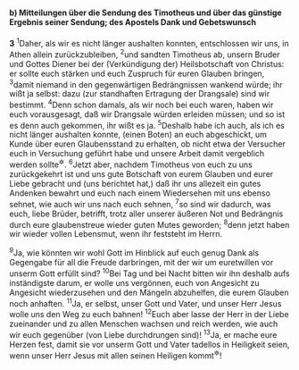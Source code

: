 #### b) Mitteilungen über die Sendung des Timotheus und über das günstige Ergebnis seiner Sendung; des Apostels Dank und Gebetswunsch

__3__
<sup>1</sup>Daher, als wir es nicht länger aushalten konnten, entschlossen wir uns, in Athen allein zurückzubleiben,
<sup>2</sup>und sandten Timotheus ab, unsern Bruder und Gottes Diener bei der (Verkündigung der) Heilsbotschaft von Christus: er sollte euch stärken und euch Zuspruch für euren Glauben bringen,
<sup>3</sup>damit niemand in den gegenwärtigen Bedrängnissen wankend würde; ihr wißt ja selbst: dazu (zur standhaften Ertragung der Drangsale) sind wir bestimmt.
<sup>4</sup>Denn schon damals, als wir noch bei euch waren, haben wir euch vorausgesagt, daß wir Drangsale würden erleiden müssen; und so ist es denn auch gekommen, ihr wißt es ja.
<sup>5</sup>Deshalb habe ich auch, als ich es nicht länger aushalten konnte, (einen Boten) an euch abgeschickt, um Kunde über euren Glaubensstand zu erhalten, ob nicht etwa der Versucher euch in Versuchung geführt habe und unsere Arbeit damit vergeblich werden sollte<sup title="oder: vereitelt worden sei">&#x2732;</sup>.
<sup>6</sup>Jetzt aber, nachdem Timotheus von euch zu uns zurückgekehrt ist und uns gute Botschaft von eurem Glauben und eurer Liebe gebracht und (uns berichtet hat,) daß ihr uns allezeit ein gutes Andenken bewahrt und euch nach einem Wiedersehen mit uns ebenso sehnet, wie auch wir uns nach euch sehnen,
<sup>7</sup>so sind wir dadurch, was euch, liebe Brüder, betrifft, trotz aller unserer äußeren Not und Bedrängnis durch eure glaubenstreue wieder guten Mutes geworden;
<sup>8</sup>denn jetzt haben wir wieder vollen Lebensmut, wenn ihr feststeht im Herrn.

<sup>9</sup>Ja, wie könnten wir wohl Gott im Hinblick auf euch genug Dank als Gegengabe für all die Freude darbringen, mit der wir um euretwillen vor unserm Gott erfüllt sind?
<sup>10</sup>Bei Tag und bei Nacht bitten wir ihn deshalb aufs inständigste darum, er wolle uns vergönnen, euch von Angesicht zu Angesicht wiederzusehen und den Mängeln abzuhelfen, die eurem Glauben noch anhaften.
<sup>11</sup>Ja, er selbst, unser Gott und Vater, und unser Herr Jesus wolle uns den Weg zu euch bahnen!
<sup>12</sup>Euch aber lasse der Herr in der Liebe zueinander und zu allen Menschen wachsen und reich werden, wie auch wir euch gegenüber (von Liebe durchdrungen sind)!
<sup>13</sup>Ja, er mache eure Herzen fest, damit sie vor unserm Gott und Vater tadellos in Heiligkeit seien, wenn unser Herr Jesus mit allen seinen Heiligen kommt<sup title="oder: erscheint">&#x2732;</sup>!